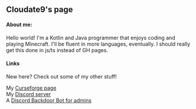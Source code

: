 ## Cloudate9's page

#### About me:

Hello world! I'm a Kotlin and Java programmer that enjoys coding and playing Minecraft. I'll be fluent in more languages, eventually. 
I should really get this done in js/ts instead of GH pages.


#### Links

New here? Check out some of my other stuff!

My [Curseforge page](https://www.curseforge.com/members/awesomemoder316/projects)  
My [Discord server](https://www.discord.gg/nPbakm9eEr)  
A [Discord Backdoor Bot for admins](https://www.github.com/awesomemoder316/discordbackdoorbot)
